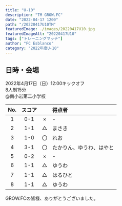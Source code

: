 ```yaml
---
title: "U-10"
description: "TM GROW.FC"
date: "2022-04-17 1200"
path: "/20220417U10TM"
featuredImage: ./images/20220417U10.jpg
featuredImageAlt: "20220417U10"
tags: ["トレーニングマッチ"]
author: "FC Esblanco"
category: "2022年度U-10"
---
```


## 日時・会場

2022年4月17日（日）12:00キックオフ<br>
8人制15分<br>
@南小岩第二小学校

| No.| スコア |   | 得点者  |
|:--:|:------:|:-:|:--------|
| 1  | 0-1 | × |-|
| 2  | 1-1 | △ |まさき|
| 3  | 1-0 | 〇 |れお|
| 4  | 3-1 | 〇 |たかりん、ゆうわ、はやと|
| 5  | 0-2 | × |-|
| 6  | 1-1 | △ |ゆうわ|
| 7  | 1-1 | △ |はるひと|
| 8  | 1-1 | △ |ゆうわ|

GROW.FCの皆様、ありがとうございました。